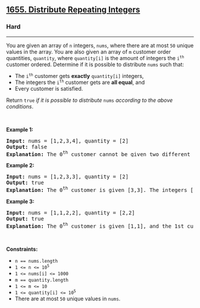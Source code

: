 <h2><a href="https://leetcode.com/problems/distribute-repeating-integers/">1655. Distribute Repeating Integers</a></h2><h3>Hard</h3><hr><p>You are given an array of <code>n</code> integers, <code>nums</code>, where there are at most <code>50</code> unique values in the array. You are also given an array of <code>m</code> customer order quantities, <code>quantity</code>, where <code>quantity[i]</code> is the amount of integers the <code>i<sup>th</sup></code> customer ordered. Determine if it is possible to distribute <code>nums</code> such that:</p>

<ul>
	<li>The <code>i<sup>th</sup></code> customer gets <strong>exactly</strong> <code>quantity[i]</code> integers,</li>
	<li>The integers the <code>i<sup>th</sup></code> customer gets are <strong>all equal</strong>, and</li>
	<li>Every customer is satisfied.</li>
</ul>

<p>Return <code>true</code><em> if it is possible to distribute </em><code>nums</code><em> according to the above conditions</em>.</p>

<p>&nbsp;</p>
<p><strong class="example">Example 1:</strong></p>

<pre>
<strong>Input:</strong> nums = [1,2,3,4], quantity = [2]
<strong>Output:</strong> false
<strong>Explanation:</strong> The 0<sup>th</sup> customer cannot be given two different integers.
</pre>

<p><strong class="example">Example 2:</strong></p>

<pre>
<strong>Input:</strong> nums = [1,2,3,3], quantity = [2]
<strong>Output:</strong> true
<strong>Explanation:</strong> The 0<sup>th</sup> customer is given [3,3]. The integers [1,2] are not used.
</pre>

<p><strong class="example">Example 3:</strong></p>

<pre>
<strong>Input:</strong> nums = [1,1,2,2], quantity = [2,2]
<strong>Output:</strong> true
<strong>Explanation:</strong> The 0<sup>th</sup> customer is given [1,1], and the 1st customer is given [2,2].
</pre>

<p>&nbsp;</p>
<p><strong>Constraints:</strong></p>

<ul>
	<li><code>n == nums.length</code></li>
	<li><code>1 &lt;= n &lt;= 10<sup>5</sup></code></li>
	<li><code>1 &lt;= nums[i] &lt;= 1000</code></li>
	<li><code>m == quantity.length</code></li>
	<li><code>1 &lt;= m &lt;= 10</code></li>
	<li><code>1 &lt;= quantity[i] &lt;= 10<sup>5</sup></code></li>
	<li>There are at most <code>50</code> unique values in <code>nums</code>.</li>
</ul>
